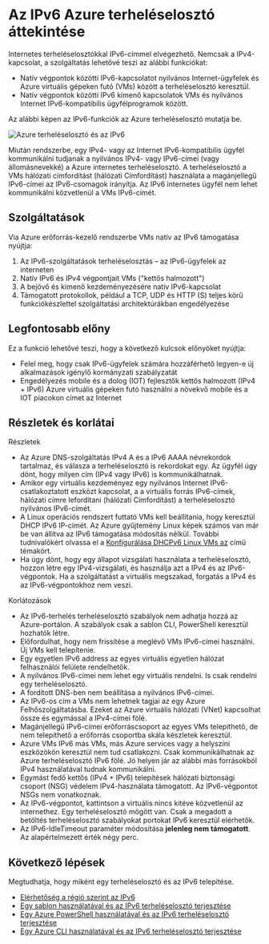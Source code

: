 <properties
    pageTitle="Az IPv6 Azure terheléselosztó áttekintése |} Microsoft Azure"
    description="Az IPv6 támogatása az Azure betöltése terheléselosztó és terheléselosztás VMs ismertetése."
    services="load-balancer"
    documentationCenter="na"
    authors="sdwheeler"
    manager="carmonm"
    editor=""
    keywords="az IPv6, azure terheléselosztó, kettős Papírhalom, nyilvános ip, natív ipv6, Mobiltelefonról, iot"
/>
<tags
    ms.service="load-balancer"
    ms.devlang="na"
    ms.topic="article"
    ms.tgt_pltfrm="na"
    ms.workload="infrastructure-services"
    ms.date="09/14/2016"
    ms.author="sewhee"
/>

# <a name="overview-of-ipv6-for-azure-load-balancer"></a>Az IPv6 Azure terheléselosztó áttekintése

Internetes terheléselosztókkal IPv6-címmel elvégezhető. Nemcsak a IPv4-kapcsolat, a szolgáltatás lehetővé teszi az alábbi funkciókat:

* Natív végpontok közötti IPv6-kapcsolatot nyilvános Internet-ügyfelek és Azure virtuális gépeken futó (VMs) között a terheléselosztó keresztül.
* Natív végpontok közötti IPv6 kimenő kapcsolatok VMs és nyilvános Internet IPv6-kompatibilis ügyfélprogramok között.

Az alábbi képen az IPv6-funkciók az Azure terheléselosztó mutatja be.

![Azure terheléselosztó és az IPv6](./media/load-balancer-ipv6-overview/load-balancer-ipv6.png)

Miután rendszerbe, egy IPv4- vagy az Internet IPv6-kompatibilis ügyfél kommunikálni tudjanak a nyilvános IPv4- vagy IPv6-címei (vagy állomásnevekké) a Azure internetes terheléselosztó. A terheléselosztó a VMs hálózati címfordítást (hálózati Címfordítást) használata a magánjellegű IPv6-címei az IPv6-csomagok irányítja. Az IPv6 internetes ügyfél nem lehet kommunikálni közvetlenül a VMs IPv6-címét.

## <a name="features"></a>Szolgáltatások

Via Azure erőforrás-kezelő rendszerbe VMs natív az IPv6 támogatása nyújtja:

1. Az IPv6-szolgáltatások terheléselosztás – az IPv6-ügyfelek az interneten
2. Natív IPv6 és IPv4 végpontjait VMs ("kettős halmozott")
3. A bejövő és kimenő kezdeményezésére natív IPv6-kapcsolat
4. Támogatott protokollok, például a TCP, UDP és HTTP (S) teljes körű funkciókészlettel szolgáltatási architektúrákban engedélyezése

## <a name="benefits"></a>Legfontosabb előny

Ez a funkció lehetővé teszi, hogy a következő kulcsok előnyöket nyújtja:

* Felel meg, hogy csak IPv6-ügyfelek számára hozzáférhető legyen-e új alkalmazások igénylő kormányzati szabályzatát
* Engedélyezés mobile és a dolog (IOT) fejlesztők kettős halmozott (IPv4 + IPv6) Azure virtuális gépeken futó használni a növekvő mobile és a IOT piacokon címet az Internet

## <a name="details-and-limitations"></a>Részletek és korlátai

Részletek

* Az Azure DNS-szolgáltatás IPv4 A és a IPv6 AAAA névrekordok tartalmaz, és válasza a terheléselosztó is rekordokat egy. Az ügyfél úgy dönt, hogy milyen cím (IPv4 vagy IPv6) is kommunikálhatnak.
* Amikor egy virtuális kezdeményez egy nyilvános Internet IPv6-csatlakoztatott eszközt kapcsolat, a a virtuális forrás IPv6-címek, hálózati címre lefordítani (hálózati Címfordítást) a terheléselosztó nyilvános IPv6-címét.
* A Linux operációs rendszert futtató VMs kell beállítania, hogy keresztül DHCP IPv6 IP-címét. Az Azure gyűjtemény Linux képek számos van már be van állítva az IPv6 támogatása módosítás nélkül. További tudnivalókért olvassa el a [Konfigurálása DHCPv6 Linux VMs az](load-balancer-ipv6-for-linux.md) című témakört.
* Ha úgy dönt, hogy egy állapot vizsgálati használata a terheléselosztó, hozzon létre egy IPv4-vizsgálati, és használja azt a IPv4 és az IPv6-végpontok. Ha a szolgáltatást a virtuális megszakad, forgatás a IPv4 és az IPv6-végpontokhoz nem veszi.

Korlátozások

* Az IPv6-terhelés terheléselosztó szabályok nem adhatja hozzá az Azure-portálon. A szabályok csak a sablon CLI, PowerShell keresztül hozhatók létre.
* Előfordulhat, hogy nem frissítése a meglévő VMs IPv6-címei használni. Új VMs kell telepítenie.
* Egy egyetlen IPv6 address az egyes virtuális egyetlen hálózat felhasználói felülete rendelhetők.
* A nyilvános IPv6-címei nem lehet egy virtuális rendelni. Is csak rendelni egy terheléselosztó.
* A fordított DNS-ben nem beállítása a nyilvános IPv6-címei.
* Az IPv6-os cím a VMs nem lehetnek tagjai az egy Azure Felhőszolgáltatásba. Ezeket az Azure virtuális hálózati (VNet) kapcsolhat össze és egymással a IPv4-címei fölé.
* Magánjellegű IPv6-címei erőforráscsoport az egyes VMs telepíthető, de nem telepíthető a erőforrás csoportba skála készletek keresztül.
* Azure VMs IPv6 más VMs, más Azure services vagy a helyszíni eszközökön keresztül nem tud csatlakozni. Csak kommunikálhatnak az Azure terheléselosztó IPv6 fölé. Jó helyen jár az alábbi más forrásokból IPv4 használatával tudnak kommunikálni.
* Egymást fedő kettős (IPv4 + IPv6) telepítések hálózati biztonsági csoport (NSG) védelem IPv4-használata támogatott. Az IPv6-végpontot NSGs nem vonatkoznak.
* Az IPv6-végpontot, kattintson a virtuális nincs kitéve közvetlenül az internethez. Egy terheléselosztó mögött van. Csak a megadott a betöltés terheléselosztó szabályokat portokat IPv6 keresztül elérhetők.
* Az IPv6-IdleTimeout paraméter módosítása **jelenleg nem támogatott**. Az alapértelmezett érték négy perc.

## <a name="next-steps"></a>Következő lépések

Megtudhatja, hogy miként egy terheléselosztó és az IPv6 telepítése.

* [Elérhetőség a régió szerint az IPv6](https://go.microsoft.com/fwlink/?linkid=828357)
* [Egy sablon használatával és az IPv6 terheléselosztó terjesztése](load-balancer-ipv6-internet-template.md)
* [Egy Azure PowerShell használatával és az IPv6 terheléselosztó terjesztése](load-balancer-ipv6-internet-ps.md)
* [Egy Azure CLI használatával és az IPv6 terheléselosztó terjesztése](load-balancer-ipv6-internet-cli.md)
